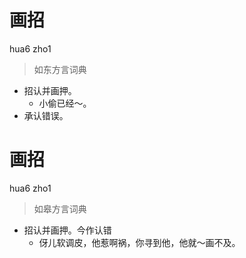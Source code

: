 # 画招
hua6 zho1
> 如东方言词典
- 招认并画押。
  - 小偷已经～。
- 承认错误。

# 画招
hua6 zho1
> 如皋方言词典
- 招认并画押。今作认错
  - 伢儿软调皮，他惹啊祸，你寻到他，他就～画不及。

